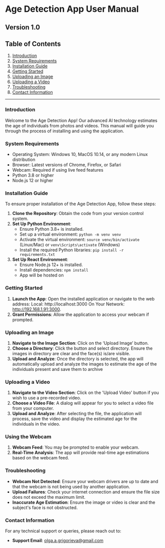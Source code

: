 # Age Detection App User Manual

## Version 1.0

## Table of Contents
1. [Introduction](#introduction)
2. [System Requirements](#system-requirements)
3. [Installation Guide](#installation-guide)
4. [Getting Started](#getting-started)
5. [Uploading an Image](#uploading-an-image)
6. [Uploading a Video](#uploading-a-video)
7. [Troubleshooting](#troubleshooting)
8. [Contact Information](#contact-information)

---

### Introduction
Welcome to the Age Detection App! Our advanced AI technology estimates the age of individuals from photos and videos. This manual will guide you through the process of installing and using the application.

### System Requirements
- Operating System: Windows 10, MacOS 10.14, or any modern Linux distribution
- Browser: Latest versions of Chrome, Firefox, or Safari
- Webcam: Required if using live feed features
- Python 3.8 or higher
- Node.js 12 or higher

### Installation Guide


To ensure proper installation of the Age Detection App, follow these steps:

1. **Clone the Repository**: Obtain the code from your version control system.
2. **Set Up Python Environment**:
   - Ensure Python 3.8+ is installed.
   - Set up a virtual environment: `python -m venv venv`
   - Activate the virtual environment: `source venv/bin/activate` (Linux/Mac) or `venv\Scripts\activate` (Windows)
   - Install the required Python libraries: `pip install -r requirements.txt`
3. **Set Up React Environment**:
   - Ensure Node.js 12+ is installed.
   - Install dependencies: `npm install`
   - App will be hosted on 

### Getting Started
1. **Launch the App**: Open the installed application or navigate to the web address: Local: http://localhost:3000 On Your Network:  http://192.168.1.91:3000.
2. **Grant Permissions**: Allow the application to access your webcam if prompted.

### Uploading an Image
1. **Navigate to the Image Section**: Click on the ‘Upload Image’ button.
2. **Choose a Directory**: Click the button and select directory. Ensure the images in directory are clear and the face(s) is/are visible.
3. **Upload and Analyze**: Once the directory is selected, the app will automatically upload and analyze the images to estimate the age of the individuals present and save them to archive

### Uploading a Video
1. **Navigate to the Video Section**: Click on the 'Upload Video' button if you wish to use a pre-recorded video.
2. **Choose a Video File**: A dialog will appear for you to select a video file from your computer.
3. **Upload and Analyze**: After selecting the file, the application will process, save the video and display the estimated age for the individuals in the video.

### Using the Webcam 
1. **Webcam Feed**: You may be prompted to enable your webcam.
2. **Real-Time Analysis**: The app will provide real-time age estimations based on the webcam feed.

### Troubleshooting
- **Webcam Not Detected**: Ensure your webcam drivers are up to date and that the webcam is not being used by another application.
- **Upload Failures**: Check your internet connection and ensure the file size does not exceed the maximum limit.
- **Inaccurate Age Estimation**: Ensure the image or video is clear and the subject's face is not obstructed.

### Contact Information
For any technical support or queries, please reach out to:

- **Support Email**: olga.a.grigorieva@gmail.com
